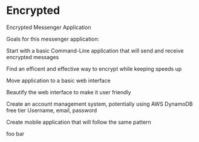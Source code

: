# Encrypted
Encrypted Messenger Application

Goals for this messenger application:

Start with a basic Command-Line application that will send and receive encrypted messages

Find an efficent and effective way to encrypt while keeping speeds up

Move application to a basic web interface

Beautify the web interface to make it user friendly

Create an account management system, potentially using AWS DynamoDB free tier
  Username, email, password
  
Create mobile application that will follow the same pattern

foo bar